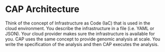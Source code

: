 # CAP Architecture


Think of the concept of Infrastructure as Code (IaC) that is used in the cloud environment. You describe the infrastructure in a file (i.e. YAML or JSON). Your cloud provider makes sure the infrastructure is available for you. CAP uses the same concept to provide genomic analysis at scale. You write the specification of the analysis and then CAP executes the analysis.


